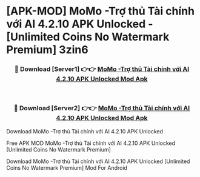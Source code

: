# [APK-MOD] MoMo -Trợ thủ Tài chính với AI 4.2.10 APK Unlocked - [Unlimited Coins No Watermark Premium] 3zin6



<div align="center">
<h3>🔴 Download [Server1] 👉👉 <a href="https://momento.my/?title=MoMo_-Trợ_thủ_Tài_chính_với_AI_4.2.10_APK_Unlocked">MoMo -Trợ thủ Tài chính với AI 4.2.10 APK Unlocked Mod Apk</a></h3><br>

<h3>🔴 Download [Server2] 👉👉 <a href="https://momento.my/?title=MoMo_-Trợ_thủ_Tài_chính_với_AI_4.2.10_APK_Unlocked">MoMo -Trợ thủ Tài chính với AI 4.2.10 APK Unlocked Mod Apk</a></h3>
</div>



Download MoMo -Trợ thủ Tài chính với AI 4.2.10 APK Unlocked 

Free APK MOD MoMo -Trợ thủ Tài chính với AI 4.2.10 APK Unlocked [Unlimited Coins No Watermark Premium]

Download MoMo -Trợ thủ Tài chính với AI 4.2.10 APK Unlocked [Unlimited Coins No Watermark Premium] Mod For Android
